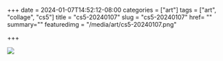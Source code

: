 +++
date = 2024-01-07T14:52:12-08:00
categories = ["art"]
tags = ["art", "collage", "cs5"]
title = "cs5-20240107"
slug = "cs5-20240107"
href= ""
summary=""
featuredimg = "/media/art/cs5-20240107.png"

+++

<img src="/media/art/cs5-20240107.png" />
